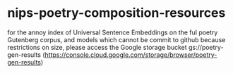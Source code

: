 # nips-poetry-composition-resources

for the annoy index of Universal Sentence Embeddings on the ful poetry Gutenberg corpus, and models which cannot be commit to github because restrictions on size, please access the Google storage bucket gs://poetry-gen-results (https://console.cloud.google.com/storage/browser/poetry-gen-results)
